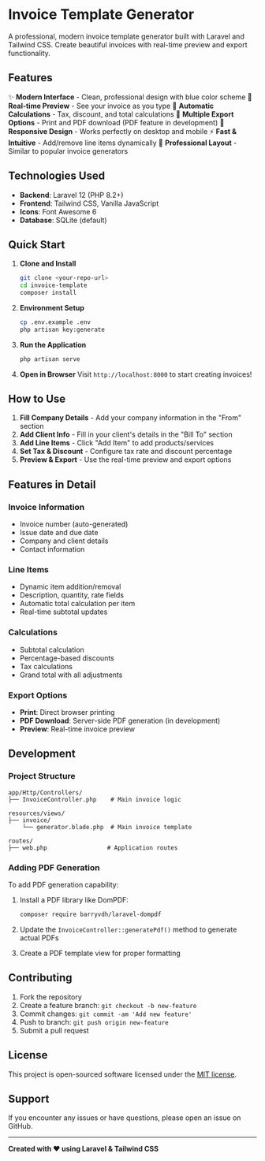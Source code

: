 # Invoice Template Generator

A professional, modern invoice template generator built with Laravel and Tailwind CSS. Create beautiful invoices with real-time preview and export functionality.

## Features

✨ **Modern Interface** - Clean, professional design with blue color scheme
📝 **Real-time Preview** - See your invoice as you type
🧮 **Automatic Calculations** - Tax, discount, and total calculations
📄 **Multiple Export Options** - Print and PDF download (PDF feature in development)
📱 **Responsive Design** - Works perfectly on desktop and mobile
⚡ **Fast & Intuitive** - Add/remove line items dynamically
💼 **Professional Layout** - Similar to popular invoice generators

## Technologies Used

- **Backend**: Laravel 12 (PHP 8.2+)
- **Frontend**: Tailwind CSS, Vanilla JavaScript
- **Icons**: Font Awesome 6
- **Database**: SQLite (default)

## Quick Start

1. **Clone and Install**
   ```bash
   git clone <your-repo-url>
   cd invoice-template
   composer install
   ```

2. **Environment Setup**
   ```bash
   cp .env.example .env
   php artisan key:generate
   ```

3. **Run the Application**
   ```bash
   php artisan serve
   ```

4. **Open in Browser**
   Visit `http://localhost:8000` to start creating invoices!

## How to Use

1. **Fill Company Details** - Add your company information in the "From" section
2. **Add Client Info** - Fill in your client's details in the "Bill To" section  
3. **Add Line Items** - Click "Add Item" to add products/services
4. **Set Tax & Discount** - Configure tax rate and discount percentage
5. **Preview & Export** - Use the real-time preview and export options

## Features in Detail

### Invoice Information
- Invoice number (auto-generated)
- Issue date and due date
- Company and client details
- Contact information

### Line Items
- Dynamic item addition/removal
- Description, quantity, rate fields
- Automatic total calculation per item
- Real-time subtotal updates

### Calculations
- Subtotal calculation
- Percentage-based discounts
- Tax calculations
- Grand total with all adjustments

### Export Options
- **Print**: Direct browser printing
- **PDF Download**: Server-side PDF generation (in development)
- **Preview**: Real-time invoice preview

## Development

### Project Structure
```
app/Http/Controllers/
├── InvoiceController.php    # Main invoice logic

resources/views/
├── invoice/
    └── generator.blade.php  # Main invoice template

routes/
├── web.php                 # Application routes
```

### Adding PDF Generation

To add PDF generation capability:

1. Install a PDF library like DomPDF:
   ```bash
   composer require barryvdh/laravel-dompdf
   ```

2. Update the `InvoiceController::generatePdf()` method to generate actual PDFs

3. Create a PDF template view for proper formatting

## Contributing

1. Fork the repository
2. Create a feature branch: `git checkout -b new-feature`
3. Commit changes: `git commit -am 'Add new feature'`
4. Push to branch: `git push origin new-feature`
5. Submit a pull request

## License

This project is open-sourced software licensed under the [MIT license](https://opensource.org/licenses/MIT).

## Support

If you encounter any issues or have questions, please open an issue on GitHub.

---

**Created with ❤️ using Laravel & Tailwind CSS**
